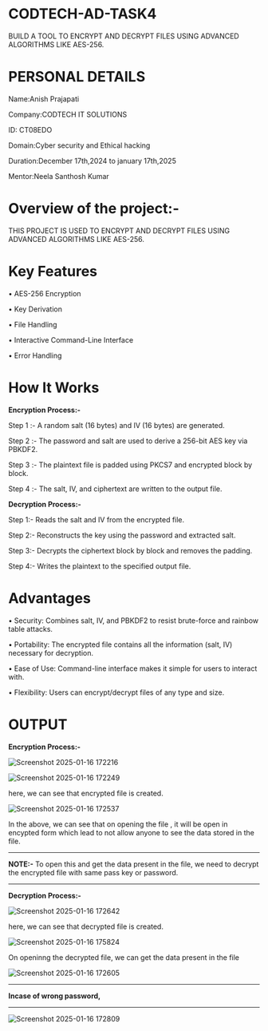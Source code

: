 # CODTECH-AD-TASK4
BUILD A TOOL TO ENCRYPT AND DECRYPT FILES USING ADVANCED ALGORITHMS LIKE AES-256.

# PERSONAL DETAILS
Name:Anish Prajapati

Company:CODTECH IT SOLUTIONS

ID: CT08EDO

Domain:Cyber security and Ethical hacking

Duration:December 17th,2024 to january 17th,2025

Mentor:Neela Santhosh Kumar

# Overview of the project:-
THIS PROJECT IS USED TO ENCRYPT AND DECRYPT FILES USING ADVANCED ALGORITHMS LIKE AES-256.

# Key Features

•	AES-256 Encryption

•	Key Derivation

•	File Handling

•	Interactive Command-Line Interface

•	Error Handling

# How It Works
**Encryption Process:-**

Step 1 :- A random salt (16 bytes) and IV (16 bytes) are generated.

Step 2 :- The password and salt are used to derive a 256-bit AES key via PBKDF2.

Step 3 :- The plaintext file is padded using PKCS7 and encrypted block by block.

Step 4 :- The salt, IV, and ciphertext are written to the output file.

**Decryption Process:-**

Step 1:- Reads the salt and IV from the encrypted file.

Step 2:- Reconstructs the key using the password and extracted salt.

Step 3:- Decrypts the ciphertext block by block and removes the padding.

Step 4:- Writes the plaintext to the specified output file.


# Advantages

•	Security: Combines salt, IV, and PBKDF2 to resist brute-force and rainbow table attacks.

•	Portability: The encrypted file contains all the information (salt, IV) necessary for decryption.

•	Ease of Use: Command-line interface makes it simple for users to interact with.

•	Flexibility: Users can encrypt/decrypt files of any type and size.

# OUTPUT

**Encryption Process:-**

![Screenshot 2025-01-16 172216](https://github.com/user-attachments/assets/6099856b-37e6-46b0-8d24-497a8f2f36c3)

![Screenshot 2025-01-16 172249](https://github.com/user-attachments/assets/d7fc9d9a-8e03-4c50-a2b1-15cbdebf8db6)

here, we can see that encrypted file is created.

![Screenshot 2025-01-16 172537](https://github.com/user-attachments/assets/0132ac54-93d6-455e-aced-050d87cf1894)

In the above,  we can see that on opening the file , it will be open in encypted form which lead to not allow anyone to see the data  stored in the file.

_____________________________________________________________________________________________________________________________________________________________________________________________

**NOTE:-** To open this and get the data present in the file, we need to  decrypt the encrypted file with same pass key or password.

_____________________________________________________________________________________________________________________________________________________________________________________________

**Decryption Process:-**

![Screenshot 2025-01-16 172642](https://github.com/user-attachments/assets/4e5f5333-f864-4b91-b1ab-f3e6ab30a608)

here, we can see that decrypted file is created.

![Screenshot 2025-01-16 175824](https://github.com/user-attachments/assets/d6b4b2db-21cc-43d7-9397-a55f32187ac3)

On openinng the decrypted file, we can get the data present in the file

![Screenshot 2025-01-16 172605](https://github.com/user-attachments/assets/59f2a310-6046-43cc-a265-e24a3e72d442)

______________________________________________________________________________________________________________________________________________________________________________________________

**Incase of wrong password,**

_______________________________________________________________________________________________________________________________________________________________________________________________


![Screenshot 2025-01-16 172809](https://github.com/user-attachments/assets/7a37b0b8-18bc-4503-ad2c-4bcf3dd54130)



